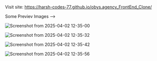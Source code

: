 Visit site: https://harsh-codes-77.github.io/obys.agency_FrontEnd_Clone/


Some Previev Images -->

![Screenshot from 2025-04-02 12-35-00](https://github.com/user-attachments/assets/4e65468a-9d30-4929-8753-5fb80fd851fb)

![Screenshot from 2025-04-02 12-35-32](https://github.com/user-attachments/assets/e28d24b5-c393-4931-81ab-57a1ee81d21c)

![Screenshot from 2025-04-02 12-35-42](https://github.com/user-attachments/assets/abaacd8c-a0cc-4726-8146-b84cc28444ce)

![Screenshot from 2025-04-02 12-35-56](https://github.com/user-attachments/assets/43df6e69-4288-45eb-b66c-b3e7e7f7a9ca)
